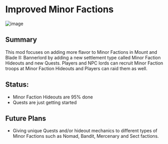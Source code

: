 # Improved Minor Factions
![image](https://github.com/slelyukh/ImprovedMinorFactions/assets/76859592/14e834c0-6e6d-4963-95ea-361b0250fd6b)


## Summary
This mod focuses on adding more flavor to Minor Factions in Mount and Blade II: Bannerlord by adding a new settlement type called Minor Faction Hideouts and new Quests. Players and NPC lords can recruit Minor Faction troops at Minor Faction Hideouts and Players can raid them as well.

## Status:
- Minor Faction Hideouts are 95% done
- Quests are just getting started

## Future Plans
- Giving unique Quests and/or hideout mechanics to different types of Minor Factions such as Nomad, Bandit, Mercenary and Sect factions.

